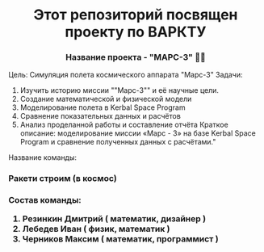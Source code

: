 <h1 align="center"> Этот репозиторий посвящен проекту по ВАРКТУ </a> 
<h3 align="center">Название проекта - "МАРС-3" 🚀🔴</h3>

Цель: Симуляция полета космического аппарата "Марс-3"
Задачи:
1. Изучить историю миссии ""Марс-3"" и её научные цели.
2. Создание математической и физической модели 
3. Моделирование полета в Kerbal Space Program 
4. Сравнение показательных данных и расчётов 
5. Анализ проделанной работы и составление отчёта
Краткое описание: моделирование миссии «Марс - 3» на базе Kerbal Space Program и сравнение полученных данных с расчётами."

Название команды:
<h3 align="left">Ракети строим (в космос)<h3>

Состав команды:
1. Резинкин Дмитрий ( математик, дизайнер )
2. Лебедев Иван ( физик, математик )
3. Черников Максим ( математик, программист )
